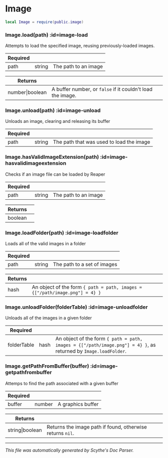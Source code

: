 # Image
```lua
local Image = require(public.image)
```

<section class="segment">

### Image.load(path) :id=image-load

Attempts to load the specified image, reusing previously-loaded images.

| **Required** | []() | []() |
| --- | --- | --- |
| path | string | The path to an image |

| **Returns** | []() |
| --- | --- |
| number&#124;boolean | A buffer number, or `false` if it couldn't load the image. |

</section>
<section class="segment">

### Image.unload(path) :id=image-unload

Unloads an image, clearing and releasing its buffer

| **Required** | []() | []() |
| --- | --- | --- |
| path | string | The path that was used to load the image |

</section>
<section class="segment">

### Image.hasValidImageExtension(path) :id=image-hasvalidimageextension

Checks if an image file can be loaded by Reaper

| **Required** | []() | []() |
| --- | --- | --- |
| path | string | The path to an image |

| **Returns** | []() |
| --- | --- |
| boolean |  |

</section>
<section class="segment">

### Image.loadFolder(path) :id=image-loadfolder

Loads all of the valid images in a folder

| **Required** | []() | []() |
| --- | --- | --- |
| path | string | The path to a set of images |

| **Returns** | []() |
| --- | --- |
| hash | An object of the form `{ path = path, images = {["/path/image.png"] = 4} }` |

</section>
<section class="segment">

### Image.unloadFolder(folderTable) :id=image-unloadfolder

Unloads all of the images in a given folder

| **Required** | []() | []() |
| --- | --- | --- |
| folderTable | hash | An object of the form `{ path = path, images = {["/path/image.png"] = 4} }`, as returned by `Image.loadFolder`. |

</section>
<section class="segment">

### Image.getPathFromBuffer(buffer) :id=image-getpathfrombuffer

Attemps to find the path associated with a given buffer

| **Required** | []() | []() |
| --- | --- | --- |
| buffer | number | A graphics buffer |

| **Returns** | []() |
| --- | --- |
| string&#124;boolean | Returns the image path if found, otherwise returns `nil`. |

</section>

----
_This file was automatically generated by Scythe's Doc Parser._
